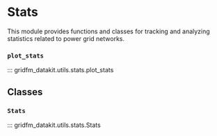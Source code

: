 # Stats

This module provides functions and classes for tracking and analyzing statistics related to power grid networks.

### `plot_stats`

::: gridfm_datakit.utils.stats.plot_stats

## Classes

### `Stats`

::: gridfm_datakit.utils.stats.Stats
